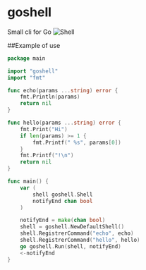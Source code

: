 # goshell
Small cli for Go
![Shell](https://etc.usf.edu/clipart/87700/87746/87746_conch-shell_md.gif)

##Example of use
```go
package main

import "goshell"
import "fmt"

func echo(params ...string) error {
	fmt.Println(params)
	return nil
}

func hello(params ...string) error {
	fmt.Print("Hi")
	if len(params) >= 1 {
		fmt.Printf(" %s", params[0])
	}
	fmt.Printf("!\n")
	return nil
}

func main() {
	var (
		shell goshell.Shell
		notifyEnd chan bool
	)

	notifyEnd = make(chan bool)
	shell = goshell.NewDefaultShell()
	shell.RegistrerCommand("echo", echo)
	shell.RegistrerCommand("hello", hello)
	go goshell.Run(shell, notifyEnd)
	<-notifyEnd
}
```
